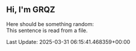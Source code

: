 ## Hi, I'm GRQZ
Here should be something random:  
This sentence is read from a file.


Last Update: 2025-03-31 06:15:41.468359+00:00
